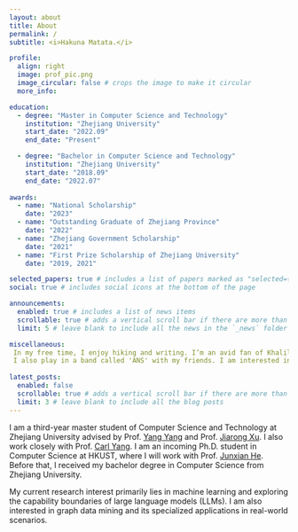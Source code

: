 ```yaml
---
layout: about
title: About
permalink: /
subtitle: <i>Hakuna Matata.</i>

profile:
  align: right
  image: prof_pic.png
  image_circular: false # crops the image to make it circular
  more_info: 

education: 
  - degree: "Master in Computer Science and Technology"
    institution: "Zhejiang University"
    start_date: "2022.09"
    end_date: "Present"

  - degree: "Bachelor in Computer Science and Technology"
    institution: "Zhejiang University"
    start_date: "2018.09"
    end_date: "2022.07"
    
awards: 
  - name: "National Scholarship"
    date: "2023"
  - name: "Outstanding Graduate of Zhejiang Province"
    date: "2022"
  - name: "Zhejiang Government Scholarship"
    date: "2021"
  - name: "First Prize Scholarship of Zhejiang University"
    date: "2019, 2021"

selected_papers: true # includes a list of papers marked as "selected={true}"
social: true # includes social icons at the bottom of the page

announcements:
  enabled: true # includes a list of news items
  scrollable: true # adds a vertical scroll bar if there are more than 3 news items
  limit: 5 # leave blank to include all the news in the `_news` folder

miscellaneous: 
 In my free time, I enjoy hiking and writing. I’m an avid fan of Khalil Fong, an exceptional artist and musician. 
 I also play in a band called 'ANS' with my friends. I am interested in cognitive science, cosmology, and metaphysics, with a particular focus on exploring the interconnections between their underlying principles.
 
latest_posts:
  enabled: false
  scrollable: true # adds a vertical scroll bar if there are more than 3 new posts items
  limit: 3 # leave blank to include all the blog posts
---
```


I am a third-year master student of Computer Science and Technology at Zhejiang University advised by Prof. [Yang Yang](http://yangy.org/) and Prof. [Jiarong Xu](https://galina0217.github.io/). 
I also work closely with Prof. [Carl Yang](https://www.cs.emory.edu/~jyang71/). 
I am an incoming Ph.D. student in Computer Science at HKUST, where I will work with Prof. [Junxian He](https://jxhe.github.io/). Before that, I received my bachelor degree in Computer Science from Zhejiang University. 

My current research interest primarily lies in machine learning and exploring the capability boundaries of large language models (LLMs).
I am also interested in graph data mining and its specialized applications in real-world scenarios.
